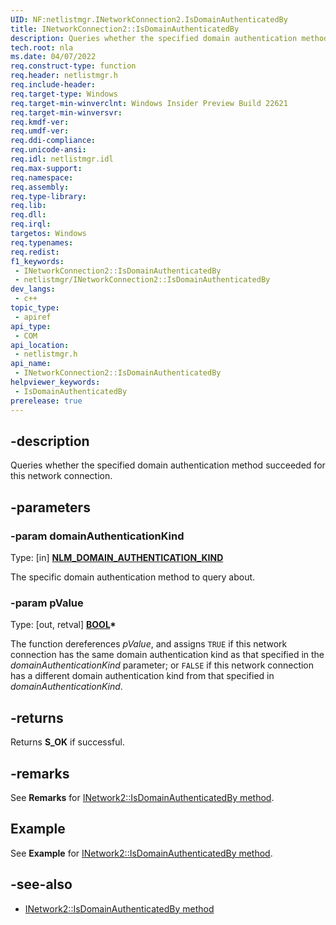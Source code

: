 ```yaml
---
UID: NF:netlistmgr.INetworkConnection2.IsDomainAuthenticatedBy
title: INetworkConnection2::IsDomainAuthenticatedBy
description: Queries whether the specified domain authentication method succeeded for this network connection.
tech.root: nla
ms.date: 04/07/2022
req.construct-type: function
req.header: netlistmgr.h
req.include-header: 
req.target-type: Windows
req.target-min-winverclnt: Windows Insider Preview Build 22621
req.target-min-winversvr: 
req.kmdf-ver: 
req.umdf-ver: 
req.ddi-compliance: 
req.unicode-ansi: 
req.idl: netlistmgr.idl
req.max-support: 
req.namespace: 
req.assembly: 
req.type-library: 
req.lib: 
req.dll: 
req.irql: 
targetos: Windows
req.typenames: 
req.redist: 
f1_keywords:
 - INetworkConnection2::IsDomainAuthenticatedBy
 - netlistmgr/INetworkConnection2::IsDomainAuthenticatedBy
dev_langs:
 - c++
topic_type:
 - apiref
api_type:
 - COM
api_location:
 - netlistmgr.h
api_name:
 - INetworkConnection2::IsDomainAuthenticatedBy
helpviewer_keywords:
 - IsDomainAuthenticatedBy
prerelease: true
---
```


## -description

Queries whether the specified domain authentication method succeeded for this network connection.

## -parameters

### -param domainAuthenticationKind

Type: \[in\] **[NLM_DOMAIN_AUTHENTICATION_KIND](ne-netlistmgr-nlm_domain_authentication_kind.md)**

The specific domain authentication method to query about.

### -param pValue

Type: \[out, retval\] **[BOOL](/windows/win32/winprog/windows-data-types)\***

The function dereferences *pValue*, and assigns `TRUE` if this network connection has the same domain authentication kind as that specified in the *domainAuthenticationKind* parameter; or `FALSE` if this network connection has a different domain authentication kind from that specified in *domainAuthenticationKind*.

## -returns

Returns **S_OK** if successful.

## -remarks

See **Remarks** for [INetwork2::IsDomainAuthenticatedBy method](nf-netlistmgr-inetwork2-isdomainauthenticatedby.md).

## Example

See **Example** for [INetwork2::IsDomainAuthenticatedBy method](nf-netlistmgr-inetwork2-isdomainauthenticatedby.md).

## -see-also

* [INetwork2::IsDomainAuthenticatedBy method](nf-netlistmgr-inetwork2-isdomainauthenticatedby.md)
